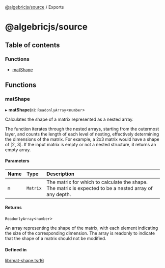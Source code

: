 [@algebricjs/source](README.md) / Exports

# @algebricjs/source

## Table of contents

### Functions

- [matShape](modules.md#matshape)

## Functions

### matShape

▸ **matShape**(`m`): `ReadonlyArray`\<`number`\>

Calculates the shape of a matrix represented as a nested array.

The function iterates through the nested arrays, starting from the outermost layer,
and counts the length of each level of nesting, effectively determining the dimensions
of the matrix. For example, a 2x3 matrix would have a shape of [2, 3]. If the input
matrix is empty or not a nested structure, it returns an empty array.

#### Parameters

| Name | Type | Description |
| :------ | :------ | :------ |
| `m` | `Matrix` | The matrix for which to calculate the shape. The matrix is expected to be a nested array of any depth. |

#### Returns

`ReadonlyArray`\<`number`\>

An array representing the shape of the matrix, with each
                                 element indicating the size of the corresponding dimension.
                                 The array is readonly to indicate that the shape of a matrix
                                 should not be modified.

#### Defined in

[lib/mat-shape.ts:16](https://github.com/mlworldjs/algebricjs/blob/65f1554/src/lib/mat-shape.ts#L16)
